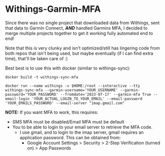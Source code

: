 # Withings-Garmin-MFA

Since there was no single project that downloaded data from Withings, sent that data to Garmin Connect, ***AND*** handled Garmins MFA, I decided to merge multiple projects together to get it working fully automated end to end!

Note that this is very clunky and isn't optimized/still has lingering code from both repos that isn't being used, but maybe eventually (if I can find extra time), that'll be taken care of :)

Best best is to use this with docker (similar to withings-sync):

`docker build -t withings-sync-mfa`
```
docker run --name withings -v $HOME:/root --interactive --tty withings-sync-mfa --garmin-username='YOUR_USERNAME' --garmin-password='YOUR_PASSWORD' --fromdate='2023-07-17' --garmin-mfa True --email-login 'YOUR_ACTUAL_LOGIN_TO_YOUR_EMAIL' --email-password 'YOUR_EMAILS_PASSWORD' --email-server "imap.gmail.com"
```

**NOTE:** If you want MFA to work, this requires: 

- SMS MFA must be disabled/Email MFA must be default
- You to be able to login to your email server to retrieve the MFA code.
    - I use gmail, and to login to the imap server, gmail requires an application password. This can be obtained from:
        - Google Account Settings > Security > 2-Step Verification (turned on) > App Passwords